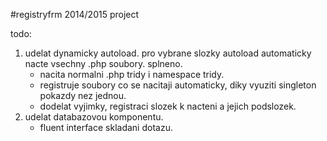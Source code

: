 #registryfrm
2014/2015 project 

todo:
1) 	udelat dynamicky autoload. 
	pro vybrane slozky autoload automaticky nacte vsechny .php soubory. 
	splneno. 
	- nacita normalni .php tridy i namespace tridy. 
	- registruje soubory co se nacitaji automaticky, diky vyuziti singleton pokazdy nez jednou. 
	* dodelat vyjimky, registraci slozek k nacteni a jejich podslozek. 
2) 	udelat databazovou komponentu. 
	* fluent interface skladani dotazu. 